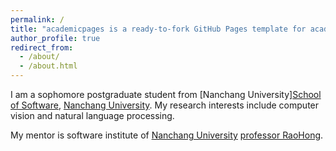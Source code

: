 ```yaml
---
permalink: /
title: "academicpages is a ready-to-fork GitHub Pages template for academic personal websites"
author_profile: true
redirect_from: 
  - /about/
  - /about.html
---
```


I am a sophomore postgraduate student from [Nanchang University][School of Software](https://soft.ncu.edu.cn/), [Nanchang University](https://www.ncu.edu.cn/). My research interests include computer vision and natural language processing.

My mentor is software institute of [Nanchang University](https://soft.ncu.edu.cn/) [professor RaoHong](https://teacher.ncu.edu.cn/publish/004401/lwcg/list.html).
